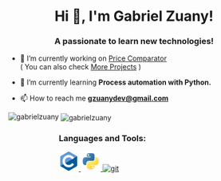 <h1 align="center">Hi 👋, I'm Gabriel Zuany!</h1>
<h3 align="center">A passionate to learn new technologies!</h3>


- 🔭 I’m currently working on [Price Comparator](https://github.com/GabrielZuany/PriceComparator)<br>( You can also check [More Projects](https://github.com/GabrielZuany/Projects) )

- 🌱 I’m currently learning **Process automation with Python.**

- 📫 How to reach me **gzuanydev@gmail.com**


<p><img height="150em" align="left" src="https://github-readme-stats.vercel.app/api/top-langs?username=gabrielzuany&show_icons=true&theme=dracula&locale=en&layout=compact" alt="gabrielzuany" /></p>

<p>&nbsp;<img  height="150em" align="center" src="https://github-readme-stats.vercel.app/api?username=gabrielzuany&show_icons=true&locale=en&theme=dracula" alt="gabrielzuany" /></p>
<h3 align="left">Languages and Tools:</h3>
<p align="left"> <a href="https://www.cprogramming.com/" target="_blank" rel="noreferrer"> <img src="https://raw.githubusercontent.com/devicons/devicon/master/icons/c/c-original.svg" alt="c" width="40" height="40"/> </a>  <a href="https://www.python.org" target="_blank" rel="noreferrer"> <img src="https://raw.githubusercontent.com/devicons/devicon/master/icons/python/python-original.svg" alt="python" width="40" height="40"/> </a>  <a href="https://git-scm.com/" target="_blank" rel="noreferrer"> <img src="https://www.vectorlogo.zone/logos/git-scm/git-scm-icon.svg" alt="git" width="40" height="40"/> </a></p>
